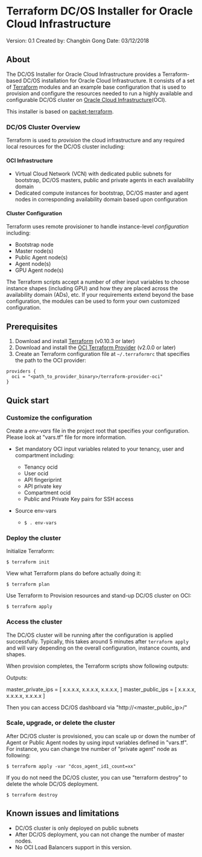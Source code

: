 [terraform]: https://terraform.io
[oci]: https://cloud.oracle.com/cloud-infrastructure
[oci provider]: https://github.com/oracle/terraform-provider-oci/releases
[API signing]: https://docs.us-phoenix-1.oraclecloud.com/Content/API/Concepts/apisigningkey.htm

# Terraform DC/OS Installer for Oracle Cloud Infrastructure
Version: 0.1
Created by: Changbin Gong
Date: 03/12/2018

## About
The DC/OS Installer for Oracle Cloud Infrastructure provides a Terraform-based DC/OS installation for Oracle Cloud Infrastructure. It consists of a set of [Terraform][terraform] modules and an example base configuration that is used to provision and configure the resources needed to run a highly available and configurable DC/OS cluster on [Oracle Cloud Infrastructure][oci](OCI).

This installer is based on [packet-terraform](https://github.com/mesosphere/packet-terraform). 

### DC/OS Cluster Overview

Terraform is used to _provision_ the cloud infrastructure and any required local resources for the DC/OS cluster including:

#### OCI Infrastructure

- Virtual Cloud Network (VCN) with dedicated public subnets for bootstrap, DC/OS masters, public and private agents in each availability domain
- Dedicated compute instances for bootstrap, DC/OS master and agent nodes in corresponding availability domain based upon configuration

#### Cluster Configuration

Terraform uses remote provisioner to handle instance-level _configuration_ including:
- Bootstrap node
- Master node(s)
- Public Agent node(s)
- Agent node(s)
- GPU Agent node(s)

The Terraform scripts accept a number of other input variables to choose instance shapes (including GPU) and how they are placed across the availability domain (ADs), etc. If your requirements extend beyond the base configuration, the modules can be used to form your own customized configuration.

## Prerequisites

1. Download and install [Terraform][terraform] (v0.10.3 or later)
2. Download and install the [OCI Terraform Provider][oci provider] (v2.0.0 or later)
3. Create an Terraform configuration file at  `~/.terraformrc` that specifies the path to the OCI provider:
```
providers {
  oci = "<path_to_provider_binary>/terraform-provider-oci"
}
```

## Quick start

### Customize the configuration

Create a _env-vars_ file in the project root that specifies your configuration. Please look at "vars.tf" file for more information.

* Set mandatory OCI input variables related to your tenancy, user and compartment including:
   - Tenancy ocid
   - User ocid
   - API fingeriprint  
   - API private key
   - Compartment ocid
   - Public and Private Key pairs for SSH access

* Source env-vars
  * `$ . env-vars`

### Deploy the cluster

Initialize Terraform:

```
$ terraform init
```

View what Terraform plans do before actually doing it:

```
$ terraform plan
```

Use Terraform to Provision resources and stand-up DC/OS cluster on OCI:

```
$ terraform apply
```

### Access the cluster

The DC/OS cluster will be running after the configuration is applied successfully. Typically, this takes around 5 minutes after `terraform apply` and will vary depending on the overall configuration, instance counts, and shapes.

When provision completes, the Terraform scripts show following outputs:

Outputs:

master_private_ips = [
    x.x.x.x,
    x.x.x.x,
    x.x.x.x,
]
master_public_ips = [
    x.x.x.x,
    x.x.x.x,
    x.x.x.x
]

Then you can access DC/OS dashboard via "http://<master_public_ip>/"

### Scale, upgrade, or delete the cluster

After DC/OS cluster is provisioned, you can scale up or down the number of Agent or Public Agent nodes by using input variables defined in "vars.tf".  For instance, you can change tne number of "private agent" node as following:

```
$ terraform apply -var "dcos_agent_id1_count=xx"
```

If you do not need the DC/OS cluster,  you can use "terraform destroy" to delete the whole DC/OS deployment.  

```
$ terraform destroy
```

## Known issues and limitations

* DC/OS cluster is only deployed on public subnets
* After DC/OS deployment, you can not change the number of master nodes.
* No OCI Load Balancers support in this version. 

